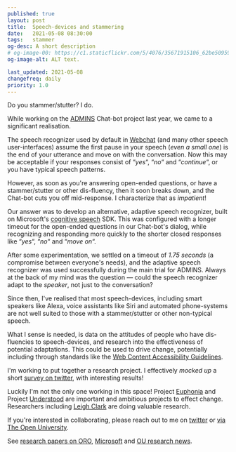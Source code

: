 ```yaml
---
published: true
layout: post
title:  Speech-devices and stammering
date:   2021-05-08 08:30:00
tags:   stammer
og-desc: A short description
# og-image-00: https://c1.staticflickr.com/5/4076/35671915106_62be509598_z.jpg
og-image-alt: ALT text.

last_updated: 2021-05-08
changefreq: daily
priority: 1.0
---
```


Do you stammer/stutter? I do.

While working on the [ADMINS][] Chat-bot project last year, we came to a significant realisation.

The speech recognizer used by default in [Webchat][] (and many other speech user-interfaces) assume the first pause in your speech (_even a small one_) is the end of your utterance and move on with the conversation. Now this may be acceptable if your responses consist of “_yes_“, “_no_“ and “_continue_“, or you have typical speech patterns.

However, as soon as you're answering open-ended questions, or have a stammer/stutter or other dis-fluency, then it soon breaks down, and the Chat-bot cuts you off mid-response. I characterize that as _impatient_!

Our answer was to develop an alternative, adaptive speech recognizer, built on Microsoft's [cognitive speech][] SDK. This was configured with a longer timeout for the open-ended questions in our Chat-bot's dialog, while recognizing and responding more quickly to the shorter closed responses like “_yes_“, “_no_“ and “_move on_“.

After some experimentation, we settled on a timeout of _1.75 seconds_ (a compromise between everyone's needs), and the adaptive speech recognizer was used successfully during the main trial for ADMINS. Always at the back of my mind was the question — could the speech recognizer adapt to the _speaker_, not just to the conversation?

Since then, I've realised that most speech-devices, including smart speakers like Alexa, voice assistants like Siri and automated phone-systems are not well suited to those with a stammer/stutter or other non-typical speech.

What I sense is needed, is data on the attitudes of people who have dis-fluencies to speech-devices, and research into the effectiveness of potential adaptations. This could be used to drive change, potentially including through standards like the [Web Content Accessibility Guidelines][wcag].

I'm working to put together a research project. I effectively _mocked up_ a short [survey on twitter][twit-survey], with interesting results!

Luckily I'm not the only one working in this space! Project [Euphonia][] and Project [Understood][] are important and ambitious projects to effect change. Researchers including [Leigh Clark][] are doing valuable research.

If you're interested in collaborating, please reach out to me on [twitter][nfreear] or [via The Open University][ou-profile].

See [research papers on ORO][oro], [Microsoft][ms] and [OU research news][ou-1].

[admins]: https://iet.open.ac.uk/projects/admins
  "Assistants to the Disclosure and Management of Information about Needs and Support"
[webchat]: https://github.com/Microsoft/BotFramework-WebChat
  "Microsoft's Bot Framework Web Chat component, on GitHub."
[cognitive speech]: https://github.com/Microsoft/cognitive-services-speech-sdk-js
  "Microsoft Cognitive Services Speech SDK for JavaScript, on GitHub."
[twit-survey]: https://twitter.com/nfreear/status/1385986720928260096
  "“To all who #stutter/#stammer/have a disfluency from a stammerer- I'm interested in how speech-enabled Chatbots Alexa Siri & automated phone systems impact you. I'd love your responses to these Qs…”, tweet by @nfreear, 24-April-2021"
[wcag]: https://www.w3.org/TR/WCAG21/
  "Web Content Accessibility Guidelines (WCAG) 2.1, W3C Recommendation 05 June 2018."
[euphonia]: https://sites.research.google/euphonia/about/
  "Project Euphonia is a Google Research initiative focused on helping people with atypical speech be better understood."
[understood]: https://projectunderstood.ca/
  "Project Understood — teaching Google to understand people with Down syndrome, one voice at a time."
[voiceitt]: https://voiceitt.com/
  "voiceitt — An app for people with non-standard speech"
[Leigh Clark]: https://doi.org/10.1145/3405755.3406139
  "Clark, L., Cowan, B. R., Roper, A., Lindsay, S., & Sheers, O. (2020, July). Speech diversity and speech interfaces: considering an inclusive future through stammering. In Proceedings of the 2nd Conference on Conversational User Interfaces (pp. 1-3)."
[nfreear]: https://twitter.com/nfreear "@nfreear on Twitter"
[ou-profile]: https://iet.open.ac.uk/people/nick.freear

[ou-1]: http://www.open.ac.uk/research/news/ou-trials-chatbots-support-students-disabilities
  "OU trials chatbots to support students with disabilities"
[ms]: https://www.microsoft.com/en-gb/ai/ai-for-accessibility-projects#:~:text=ADMINS
  "Microsoft AI for Accessibility projects — Chatbot to enable support for people with disabilities"
[oro]: https://oro.open.ac.uk/cgi/search/archive/advanced?project_details_project_name=ADMINS#
  "Research papers for the ADMINS project on Open Research Online (ORO)"
[oro-2]: https://oro.open.ac.uk/cgi/search/archive/advanced?screen=Search&dataset=archive&title_merge=ALL&title=&person_merge=ALL&person=&abstract_merge=ALL&abstract=&keywords_merge=ALL&keywords=&documents_merge=ALL&documents=&faculty_dept_merge=ANY&research_centre_merge=ANY&editor_merge=ALL&editor=&project_details_funder_merge=ALL&project_details_funder=&project_details_project_id_merge=ALL&project_details_project_id=&project_details_project_name_merge=ALL&project_details_project_name=ADMINS&publication_merge=ALL&publication=&date=&publisher_merge=ALL&publisher=&datestamp=&oucu_merge=ALL&oucu=&satisfyall=ALL&order=-date%2Fcreators_name%2Ftitle&_action_search=Search#
